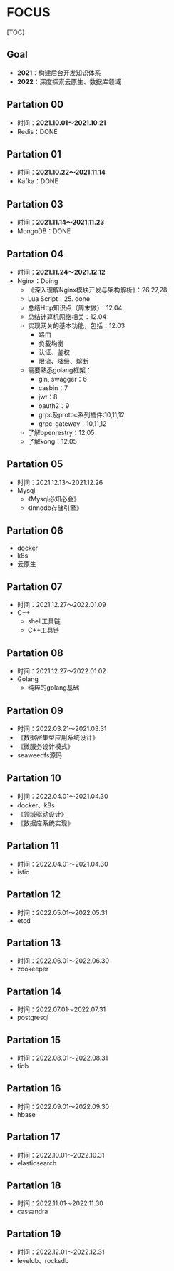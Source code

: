 # FOCUS

[TOC]

## Goal

- **2021**：构建后台开发知识体系
- **2022**：深度探索云原生、数据库领域

## Partation 00

- 时间：**2021.10.01～2021.10.21**
- Redis：DONE

## Partation 01

- 时间：**2021.10.22～2021.11.14**
- Kafka：DONE

## Partation 03

- 时间：**2021.11.14～2021.11.23**
- MongoDB：DONE

## Partation 04

- 时间：**2021.11.24～2021.12.12**
- Nginx：Doing
  - 《深入理解Nginx模块开发与架构解析》：26,27,28
  - Lua Script：25. done
  - 总结Http知识点（周末做）：12.04
  - 总结计算机网络相关：12.04
  - 实现网关的基本功能，包括：12.03
    - 路由
    - 负载均衡
    - 认证、鉴权
    - 限流、降级、熔断
  - 需要熟悉golang框架：
    - gin, swagger：6
    - casbin：7
    - jwt：8
    - oauth2：9
    - grpc及protoc系列插件:10,11,12
    - grpc-gateway：10,11,12
  - 了解openrestry：12.05
  - 了解kong：12.05

## Partation 05

- 时间：2021.12.13～2021.12.26
- Mysql
  - 《Mysql必知必会》
  - 《Innodb存储引擎》

## Partation 06

- docker 
- k8s
- 云原生

## Partation 07

- 时间：2021.12.27～2022.01.09
- C++
  - shell工具链
  - C++工具链

## Partation 08

- 时间：2021.12.27～2022.01.02
- Golang
  - 纯粹的golang基础

## Partation 09

- 时间：2022.03.21～2021.03.31
- 《数据密集型应用系统设计》
- 《微服务设计模式》
- seaweedfs源码

## Partation 10

- 时间：2022.04.01～2021.04.30
- docker、k8s
- 《领域驱动设计》
- 《数据库系统实现》

## Partation 11

- 时间：2022.04.01～2021.04.30
- istio

## Partation 12

- 时间：2022.05.01～2022.05.31
- etcd

## Partation 13

- 时间：2022.06.01～2022.06.30
- zookeeper

## Partation 14

- 时间：2022.07.01～2022.07.31
- postgresql

## Partation 15

- 时间：2022.08.01～2022.08.31
- tidb

## Partation 16

- 时间：2022.09.01～2022.09.30
- hbase

## Partation 17

- 时间：2022.10.01～2022.10.31
- elasticsearch

## Partation 18

- 时间：2022.11.01～2022.11.30
- cassandra

## Partation 19

- 时间：2022.12.01～2022.12.31
- leveldb、rocksdb



























